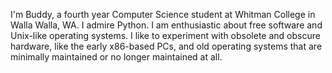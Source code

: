 I'm Buddy, a fourth year Computer Science student at Whitman College in Walla Walla, WA. I admire Python.
I am enthusiastic about free software and Unix-like operating systems. I like to experiment with obsolete and obscure hardware, like the early x86-based PCs, and old operating systems that are minimally maintained or no longer maintained at all.
